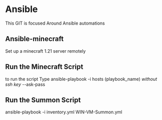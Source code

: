 # Ansible


This GIT is focused Around Ansible automations


## Ansible-minecraft
Set up a minecraft 1.21 server remotely

## Run the Minecraft Script

 to run the script Type ansible-playbook -i hosts (playbook_name) *without ssh key* --ask-pass

## Run the Summon Script

 ansible-playbook -i inventory.yml WIN-VM-Summon.yml

